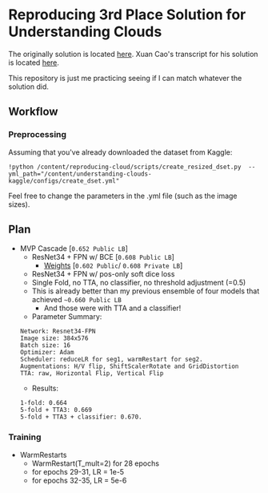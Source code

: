 # Reproducing 3rd Place Solution for Understanding Clouds
The originally solution is located [here](https://github.com/naivelamb/kaggle-cloud-organization).
Xuan Cao's transcript for his solution is located [here](https://www.kaggle.com/c/understanding_cloud_organization/discussion/117949).

This repository is just me practicing seeing if I can match whatever the solution did.

## Workflow
### Preprocessing
Assuming that you've already downloaded the dataset from Kaggle:
```
!python /content/reproducing-cloud/scripts/create_resized_dset.py  --yml_path="/content/understanding-clouds-kaggle/configs/create_dset.yml"
```
Feel free to change the parameters in the .yml file (such as the image sizes).

## Plan
* MVP Cascade [`0.652 Public LB`]
  * ResNet34 + FPN w/ BCE [`0.608 Public LB`]
    * [Weights](https://drive.google.com/open?id=1ibc0aNyQxxNvPqix9CABAKAAH5p6iL4d) [`0.602 Public`/ `0.608 Private LB`]
  * ResNet34 + FPN w/ pos-only soft dice loss
  * Single Fold, no TTA, no classifier, no threshold adjustment (=0.5)
  * This is already better than my previous ensemble of four models that achieved `~0.660 Public LB`
    * And those were with TTA and a classifier!
  * Parameter Summary:
  ```
  Network: Resnet34-FPN
  Image size: 384x576
  Batch size: 16
  Optimizer: Adam
  Scheduler: reduceLR for seg1, warmRestart for seg2.
  Augmentations: H/V flip, ShiftScalerRotate and GridDistortion
  TTA: raw, Horizontal Flip, Vertical Flip
  ```
  * Results:
  ```
  1-fold: 0.664
  5-fold + TTA3: 0.669
  5-fold + TTA3 + classifier: 0.670.
  ```

### Training
* WarmRestarts
  * WarmRestart(T_mult=2) for 28 epochs
  * for epochs 29-31, LR = 1e-5
  * for epochs 32-35, LR = 5e-6

